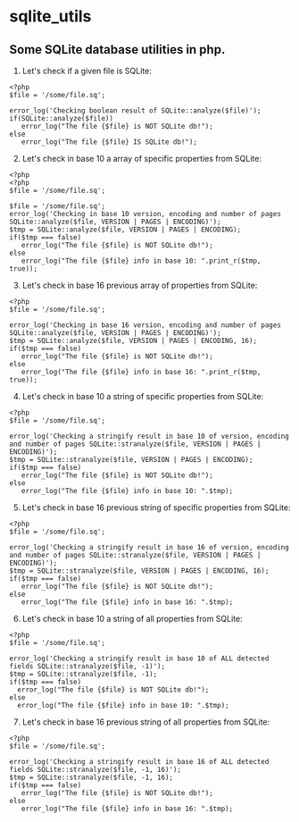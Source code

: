 # sqlite_utils
Some SQLite database utilities in php.
--------------------------------------

1. Let's check if a given file is SQLite:

```
<?php
$file = '/some/file.sq';

error_log('Checking boolean result of SQLite::analyze($file)');
if(SQLite::analyze($file))
   error_log("The file {$file} is NOT SQLite db!");
else
   error_log("The file {$file} IS SQLite db!");
```
2. Let's check in base 10 a array of specific properties from SQLite:
```
<?php
<?php
$file = '/some/file.sq';

$file = '/some/file.sq';
error_log('Checking in base 10 version, encoding and number of pages SQLite::analyze($file, VERSION | PAGES | ENCODING)');
$tmp = SQLite::analyze($file, VERSION | PAGES | ENCODING);
if($tmp === false)
   error_log("The file {$file} is NOT SQLite db!");
else
   error_log("The file {$file} info in base 10: ".print_r($tmp, true));
```
3. Let's check in base 16 previous array of properties from SQLite:
```
<?php
$file = '/some/file.sq';

error_log('Checking in base 16 version, encoding and number of pages SQLite::analyze($file, VERSION | PAGES | ENCODING)');
$tmp = SQLite::analyze($file, VERSION | PAGES | ENCODING, 16);
if($tmp === false)
   error_log("The file {$file} is NOT SQLite db!");
else
   error_log("The file {$file} info in base 16: ".print_r($tmp, true));
```
4. Let's check in base 10 a string of specific properties from SQLite:
```
<?php
$file = '/some/file.sq';

error_log('Checking a stringify result in base 10 of version, encoding and number of pages SQLite::stranalyze($file, VERSION | PAGES | ENCODING)');
$tmp = SQLite::stranalyze($file, VERSION | PAGES | ENCODING);
if($tmp === false)
   error_log("The file {$file} is NOT SQLite db!");
else
   error_log("The file {$file} info in base 10: ".$tmp);
```
5. Let's check in base 16 previous string of specific properties from SQLite:
```
<?php
$file = '/some/file.sq';

error_log('Checking a stringify result in base 16 of version, encoding and number of pages SQLite::stranalyze($file, VERSION | PAGES | ENCODING)');
$tmp = SQLite::stranalyze($file, VERSION | PAGES | ENCODING, 16);
if($tmp === false)
   error_log("The file {$file} is NOT SQLite db!");
else
   error_log("The file {$file} info in base 16: ".$tmp);
 ```
 6. Let's check in base 10 a string of all properties from SQLite:
 ```
 <?php
$file = '/some/file.sq';

error_log('Checking a stringify result in base 10 of ALL detected fields SQLite::stranalyze($file, -1)');
$tmp = SQLite::stranalyze($file, -1);
if($tmp === false)
   error_log("The file {$file} is NOT SQLite db!");
else
   error_log("The file {$file} info in base 10: ".$tmp);
```
 7. Let's check in base 16 previous string of all properties from SQLite:
```
<?php
$file = '/some/file.sq';

error_log('Checking a stringify result in base 16 of ALL detected fields SQLite::stranalyze($file, -1, 16)');
$tmp = SQLite::stranalyze($file, -1, 16);
if($tmp === false)
   error_log("The file {$file} is NOT SQLite db!");
else
   error_log("The file {$file} info in base 16: ".$tmp); 
```
